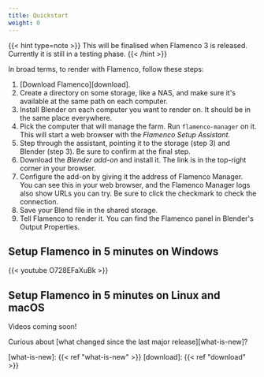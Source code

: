 ```yaml
---
title: Quickstart
weight: 0
---
```


{{< hint type=note >}}
This will be finalised when Flamenco 3 is released. Currently it is still in a testing phase.
{{< /hint >}}

In broad terms, to render with Flamenco, follow these steps:

1. [Download Flamenco][download].
2. Create a directory on some storage, like a NAS, and make sure it's available at the same path on each computer.
3. Install Blender on each computer you want to render on. It should be in the same place everywhere.
4. Pick the computer that will manage the farm. Run `flamenco-manager` on it. This will start a web browser with the *Flamenco Setup Assistant*.
5. Step through the assistant, pointing it to the storage (step 3) and Blender (step 3). Be sure to confirm at the final step.
6. Download the *Blender add-on* and install it. The link is in the top-right corner in your browser.
7. Configure the add-on by giving it the address of Flamenco Manager. You can see this in your web browser, and the Flamenco Manager logs also show URLs you can try. Be sure to click the checkmark to check the connection.
8. Save your Blend file in the shared storage.
9. Tell Flamenco to render it. You can find the Flamenco panel in Blender's Output Properties.

## Setup Flamenco in 5 minutes on Windows

{{< youtube O728EFaXuBk >}}

## Setup Flamenco in 5 minutes on Linux and macOS

Videos coming soon!

Curious about [what changed since the last major release][what-is-new]?

[what-is-new]: {{< ref "what-is-new" >}}
[download]: {{< ref "download" >}}
